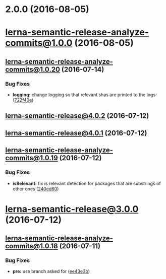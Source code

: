 <a name="2.0.0"></a>
# 2.0.0 (2016-08-05)



<a name="lerna-semantic-release-analyze-commits@1.0.0"></a>
# lerna-semantic-release-analyze-commits@1.0.0 (2016-08-05)



<a name="lerna-semantic-release-analyze-commits@1.0.20"></a>
## lerna-semantic-release-analyze-commits@1.0.20 (2016-07-14)


### Bug Fixes

* **logging:** change logging so that relevant shas are printed to the logs ([722f40e](https://github.com/atlassian/lerna-semantic-release/commit/722f40e))



<a name="lerna-semantic-release@4.0.2"></a>
## lerna-semantic-release@4.0.2 (2016-07-12)



<a name="lerna-semantic-release@4.0.1"></a>
## lerna-semantic-release@4.0.1 (2016-07-12)



<a name="lerna-semantic-release-analyze-commits@1.0.19"></a>
## lerna-semantic-release-analyze-commits@1.0.19 (2016-07-12)


### Bug Fixes

* **isRelevant:** fix is relevant detection for packages that are substrings of other ones ([240ed60](https://github.com/atlassian/lerna-semantic-release/commit/240ed60))



<a name="lerna-semantic-release@3.0.0"></a>
# lerna-semantic-release@3.0.0 (2016-07-12)



<a name="lerna-semantic-release-analyze-commits@1.0.18"></a>
## lerna-semantic-release-analyze-commits@1.0.18 (2016-07-11)


### Bug Fixes

* **pre:** use branch asked for ([ee43e3b](https://github.com/atlassian/lerna-semantic-release/commit/ee43e3b))



